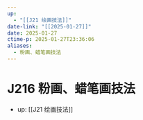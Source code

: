 ```yaml
---
up:
  - "[[J21 绘画技法]]"
date-link: "[[2025-01-27]]"
date: 2025-01-27
ctime-p: 2025-01-27T23:36:06
aliases:
  - 粉画、蜡笔画技法
---
```


# J216 粉画、蜡笔画技法

- up: [[J21 绘画技法]]
